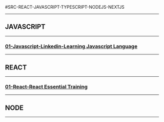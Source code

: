 #SRC-REACT-JAVASCRIPT-TYPESCRIPT-NODEJS-NEXTJS

---

## JAVASCRIPT

---

### [01-Javascript-Linkedin-Learning Javascript Language](https://github.com/omeatai/src-AI-Software/blob/main/src-javascript-react/01-learning-js-lang.md)

---

## REACT

---

### [01-React-React Essential Training](https://github.com/omeatai/src-AI-Software/blob/main/src-django/02-LinkedIn-Django-Personal-Portfolio.md)

---

## NODE

---
